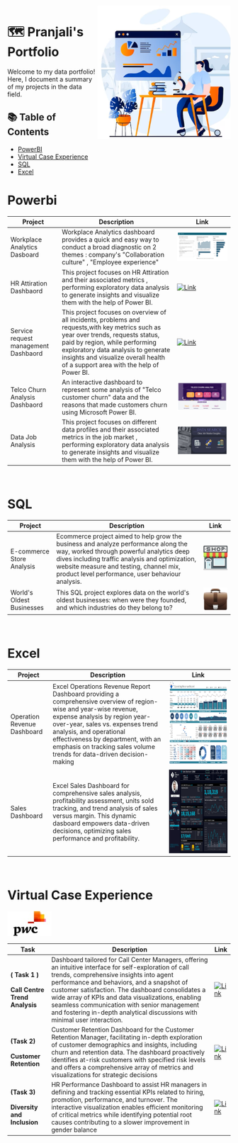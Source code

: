 <img align="right" width="300" height="300" src="https://github.com/Pranjali-d/Pranjali-d/blob/main/resources/git-%20portfolio-%20image.png">

# 🗺 Pranjali's  Portfolio
Welcome to my data portfolio! Here, I document a summary of my projects in the data field. 


## 📚 Table of Contents
- [PowerBI](#powerbi)
- [Virtual Case Experience](#excel)
- [SQL](#sql)
- [Excel](#excel)




# Powerbi
|  Project   |   Description |  Link |
|---|---|---|
| Workplace Analytics Dasboard | Workplace Analytics dashboard provides a quick and easy way to conduct a broad diagnostic on 2 themes : company's "Collaboration culture" , "Employee experience"   | [![Link](https://github.com/Pranjali-d/Pranjali-d/blob/main/resources/wpa_gif.gif)](https://github.com/Pranjali-d/Workplace-Analytics_Dashboard) |
|HR Attiration Dashbaord  | This project focuses on HR Attiration and their associated metrics , performing exploratory data analysis to generate insights and visualize them with the help of Power BI.   | [![Link](https://user-images.githubusercontent.com/49934575/244920421-5550c8e6-eaa4-44db-bf78-6f5db7fedc7e.gif)](https://github.com/Pranjali-d/HR_powerBI_Report) |
| Service request management Dashbaord  | This project focuses on overview of all incidents, problems and requests,with key metrics such as year over trends, requests status, paid by region, while performing exploratory data analysis to generate insights and visualize overall health of a support area with the help of Power BI.   | [![Link](https://user-images.githubusercontent.com/49934575/244929101-7e1b1cf9-c74a-4bca-a4ac-f65c383e123b.png)](https://github.com/Pranjali-d/Service_request_management_analysis) |
| Telco Churn Analysis Dashbaord  | An interactive dashboard to represent some analysis of "Telco customer churn" data and the reasons that made customers churn using Microsoft Power BI.  | [![Link](https://raw.githubusercontent.com/Pranjali-d/Pranjali-d/main/resources/Telco_churn.gif)](https://github.com/Pranjali-d/Telco_Customer_Churn_Analysis) |
| Data Job Analysis  |  This project focuses on different data profiles and their associated metrics in the job market , performing exploratory data analysis to generate insights and visualize them with the help of Power BI. | [![Link](https://raw.githubusercontent.com/Pranjali-d/Pranjali-d/main/resources/data_job_gif.gif)](https://github.com/Pranjali-d/Data_job_market_Analysis)|

 </br>

# SQL
|  Project   |  Description |  Link |
|---|---|---|
| E-commerce Store Analysis | Ecommerce project  aimed to help grow the business and analyze performance along the way, worked through powerful analytics deep dives including traffic analysis and optimization, website measure and testing, channel mix, product level performance, user behaviour analysis. |<a href="https://github.com/Pranjali-d/E-commerce-Analysis-SQL-Case-Study/blob/main/README.md"> <img src="https://raw.githubusercontent.com/Pranjali-d/Pranjali-d/main/resources/e-com-store-sql.png" alt="Link" width="" height=""> </a>|  
| World's Oldest Businesses | This SQL project  explores data on the world's oldest businesses: when were they founded, and which industries do they belong to? | <a href="https://github.com/Pranjali-d/Worlds_oldest_buisness-sql-case-study"> <img src="https://raw.githubusercontent.com/Pranjali-d/Pranjali-d/main/resources/images.jpg" alt="Link" width="" height=""> </a>  |
 
 </br>



 
# Excel
| Project | Description | Link |
|---|---|---|
| Operation Revenue Dashboard |Excel Operations Revenue Report Dashboard providing a comprehensive overview of region-wise and year-wise revenue, expense analysis by region year-over-year, sales vs. expenses trend analysis, and operational effectiveness by department, with an emphasis on tracking sales volume trends for data-driven decision-making | <a href="https://github.com/Pranjali-d/Operations-Revenue-Dashbaord">  <img src="https://raw.githubusercontent.com/Pranjali-d/Pranjali-d/main/resources/operations_revenue_db%20(1).png" alt="Link" width="1500" height="190"> </a> |
| Sales Dashboard | Excel Sales Dashboard for comprehensive sales analysis, profitability assessment, units sold tracking, and trend analysis of sales versus margin. This dynamic dasboard empowers data-driven decisions, optimizing sales performance and profitability. | <a href="https://github.com/Pranjali-d/Sales_Dashbaord">  <img src="https://raw.githubusercontent.com/Pranjali-d/Pranjali-d/main/resources/excel_db_sales%20(1).png" alt="Link" width="1500" height="190"> </a> |

 </br>

 
 
# Virtual Case Experience
 [![PwC-PricewaterhouseCoopers-Logo (1)](https://raw.githubusercontent.com/Pranjali-d/Pranjali-d/main/resources/PwC-PricewaterhouseCoopers-Logo%20(1).jpg)](https://github.com/Pranjali-d/PWC_Virtual_case_Exp) 
 
| Task | Description | Link|
|---|---|---|
| <b>  ( Task 1 )  <br />  </br> Call Centre Trend Analysis </b>  |   Dashboard tailored for Call Center Managers, offering an intuitive interface for self-exploration of call trends, comprehensive insights into agent performance and behaviors, and a snapshot of customer satisfaction. The dashboard consolidates a wide array of KPIs and data visualizations, enabling seamless communication with senior management and fostering in-depth analytical discussions with minimal user interaction.    |  [![Link](https://user-images.githubusercontent.com/49934575/244934563-0e8a843b-ca16-4b23-a012-1a4a09a1c83f.png)](https://github.com/Pranjali-d/PWC_Virtual_case_Exp/tree/main/01_Call_centre_trends) |
| <b> (Task 2) <br />  </br> Customer Retention </b>  | Customer Retention Dashboard for the Customer Retention Manager, facilitating in-depth exploration of customer demographics and insights, including churn and retention data. The dashboard proactively identifies at-risk customers with specified risk levels and offers a comprehensive array of metrics and visualizations for strategic decisions |  [![Link](https://user-images.githubusercontent.com/100661121/237678818-48d1cc92-049d-4392-8e29-8f60b096fd60.png)](https://github.com/Pranjali-d/PWC_Virtual_case_Exp/tree/main/02_Customer%20retention)
| <b> (Task 3) <br /> </br> Diversity and Inclusion </b> | HR Performance Dashboard to assist HR managers in defining and tracking essential KPIs related to hiring, promotion, performance, and turnover. The interactive visualization enables efficient monitoring of critical metrics while identifying potential root causes contributing to a slower improvement in gender balance  |  [![Link](https://user-images.githubusercontent.com/100661121/242836307-7d865f96-024a-4e87-8d06-e4b7dabe76b6.png)](https://github.com/Pranjali-d/PWC_Virtual_case_Exp/tree/main/03_Diversity_%26_Inclusion) |




